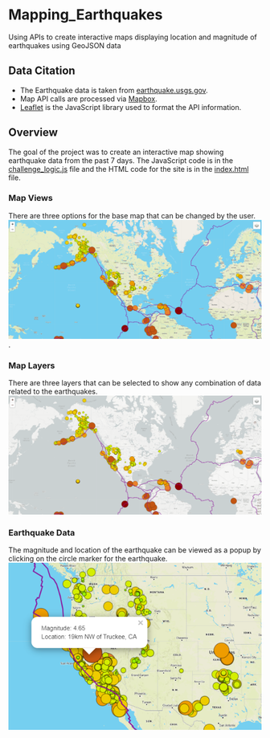 # Mapping_Earthquakes
Using APIs to create interactive maps displaying location and magnitude of earthquakes using GeoJSON data

## Data Citation
- The Earthquake data is taken from [earthquake.usgs.gov](https://earthquake.usgs.gov/).
- Map API calls are processed via [Mapbox](https://www.mapbox.com/).
- [Leaflet](https://leafletjs.com/) is the JavaScript library used to format the API information.

## Overview
The goal of the project was to create an interactive map showing earthquake data from the past 7 days. The JavaScript code is in the [challenge_logic.js](https://github.com/RuthLD/Mapping_Earthquakes/blob/main/Earthquake_Challenge/static/js/challenge_logic.js) file and the HTML code for the site is in the [index.html](https://github.com/RuthLD/Mapping_Earthquakes/blob/main/Earthquake_Challenge/index.html) file.

### Map Views
There are three options for the base map that can be changed by the user. ![Change_Map.gif](https://github.com/RuthLD/Mapping_Earthquakes/blob/main/Earthquake_Challenge/Resources/Change_Map.gif).

### Map Layers
There are three layers that can be selected to show any combination of data related to the earthquakes. ![Change_Layer.gif](https://github.com/RuthLD/Mapping_Earthquakes/blob/main/Earthquake_Challenge/Resources/Change_Layer.gif)

### Earthquake Data
The magnitude and location of the earthquake can be viewed as a popup by clicking on the circle marker for the earthquake. ![Popup.png](https://github.com/RuthLD/Mapping_Earthquakes/blob/main/Earthquake_Challenge/Resources/Popup.png)
